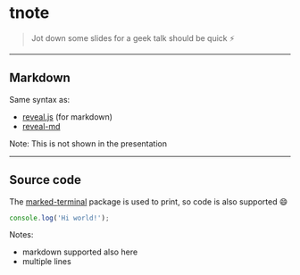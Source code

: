 # tnote

>Jot down some slides for a geek talk should be quick :zap:

---

## Markdown

Same syntax as:

- [reveal.js](http://lab.hakim.se/reveal-js) (for markdown)
- [reveal-md](https://github.com/webpro/reveal-md)

Note: This is not shown in the presentation

---

## Source code

The [marked-terminal](https://github.com/mikaelbr/marked-terminal) package is used to print, so code is also supported :smile:

```js
console.log('Hi world!');
```

Notes:

- markdown supported also here
- multiple lines
